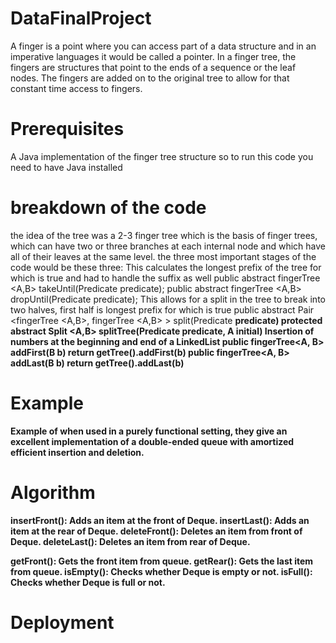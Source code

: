 # DataFinalProject
A finger is a point where you can access part of a data structure and in an imperative languages it would be called a pointer. In a finger tree, the fingers are structures that point to the ends of a sequence or the leaf nodes. The fingers are added on to the original tree to allow for that constant time access to fingers.
# Prerequisites
A Java implementation of the finger tree structure so to run this code you need to have Java installed
# breakdown of the code
the idea of the tree was a 2-3 finger tree which is the basis of finger trees, which can have two or three branches at each internal node and which have all of their leaves at the same level. the three most important stages of the code would be these three:
This calculates the longest prefix of the tree for which is true and had to handle the suffix as well
    public abstract fingerTree <A,B> takeUntil(Predicate <A> predicate);
    public abstract fingerTree <A,B> dropUntil(Predicate <A> predicate);
This allows for a split in the tree to break into two halves, first half is longest prefix for which is true
    public abstract Pair <fingerTree <A,B>, fingerTree <A,B> > split(Predicate <B> predicate)
    protected abstract Split <A,B> splitTree(Predicate <A> predicate, A initial)
Insertion of numbers at the beginning and end of a LinkedList
	    public fingerTree<A, B> addFirst(B b) 
	        return getTree().addFirst(b)
	    public fingerTree<A, B> addLast(B b) 
	        return getTree().addLast(b)
# Example
Example of when used in a purely functional setting, they give an excellent implementation of a double-ended queue with amortized efficient insertion and deletion.
# Algorithm
insertFront(): Adds an item at the front of Deque.
insertLast(): Adds an item at the rear of Deque.
deleteFront(): Deletes an item from front of Deque.
deleteLast(): Deletes an item from rear of Deque.
  
getFront(): Gets the front item from queue.
getRear(): Gets the last item from queue.
isEmpty(): Checks whether Deque is empty or not.
isFull(): Checks whether Deque is full or not.

# Deployment

